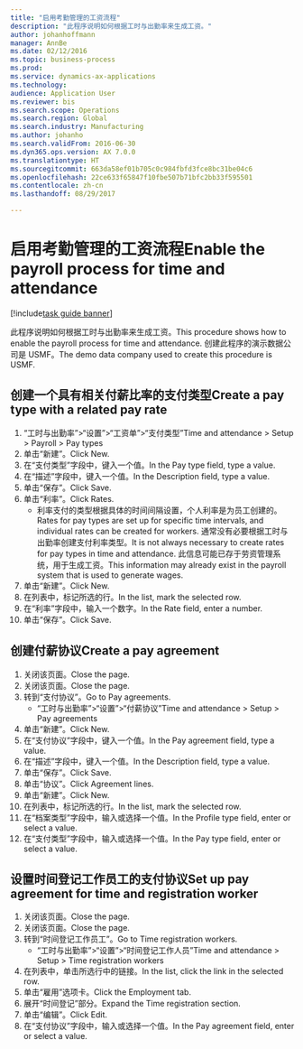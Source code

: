 ```yaml
--- 
title: "启用考勤管理的工资流程"
description: "此程序说明如何根据工时与出勤率来生成工资。"
author: johanhoffmann
manager: AnnBe
ms.date: 02/12/2016
ms.topic: business-process
ms.prod: 
ms.service: dynamics-ax-applications
ms.technology: 
audience: Application User
ms.reviewer: bis
ms.search.scope: Operations
ms.search.region: Global
ms.search.industry: Manufacturing
ms.author: johanho
ms.search.validFrom: 2016-06-30
ms.dyn365.ops.version: AX 7.0.0
ms.translationtype: HT
ms.sourcegitcommit: 663da58ef01b705c0c984fbfd3fce8bc31be04c6
ms.openlocfilehash: 22ce633f65847f10fbe507b71bfc2bb33f595501
ms.contentlocale: zh-cn
ms.lasthandoff: 08/29/2017

---
```

# <a name="enable-the-payroll-process-for-time-and-attendance"></a><span data-ttu-id="530cf-103">启用考勤管理的工资流程</span><span class="sxs-lookup"><span data-stu-id="530cf-103">Enable the payroll process for time and attendance</span></span>

[!include[task guide banner](../../includes/task-guide-banner.md)]

<span data-ttu-id="530cf-104">此程序说明如何根据工时与出勤率来生成工资。</span><span class="sxs-lookup"><span data-stu-id="530cf-104">This procedure shows how to enable the payroll process for time and attendance.</span></span> <span data-ttu-id="530cf-105">创建此程序的演示数据公司是 USMF。</span><span class="sxs-lookup"><span data-stu-id="530cf-105">The demo data company used to create this procedure is USMF.</span></span>


## <a name="create-a-pay-type-with-a-related-pay-rate"></a><span data-ttu-id="530cf-106">创建一个具有相关付薪比率的支付类型</span><span class="sxs-lookup"><span data-stu-id="530cf-106">Create a pay type with a related pay rate</span></span>
1. <span data-ttu-id="530cf-107">“工时与出勤率”>“设置”>“工资单”>“支付类型”</span><span class="sxs-lookup"><span data-stu-id="530cf-107">Time and attendance > Setup > Payroll > Pay types</span></span>
2. <span data-ttu-id="530cf-108">单击“新建”。</span><span class="sxs-lookup"><span data-stu-id="530cf-108">Click New.</span></span>
3. <span data-ttu-id="530cf-109">在“支付类型”字段中，键入一个值。</span><span class="sxs-lookup"><span data-stu-id="530cf-109">In the Pay type field, type a value.</span></span>
4. <span data-ttu-id="530cf-110">在“描述”字段中，键入一个值。</span><span class="sxs-lookup"><span data-stu-id="530cf-110">In the Description field, type a value.</span></span>
5. <span data-ttu-id="530cf-111">单击“保存”。</span><span class="sxs-lookup"><span data-stu-id="530cf-111">Click Save.</span></span>
6. <span data-ttu-id="530cf-112">单击“利率”。</span><span class="sxs-lookup"><span data-stu-id="530cf-112">Click Rates.</span></span>
    * <span data-ttu-id="530cf-113">利率支付的类型根据具体的时间间隔设置，个人利率是为员工创建的。</span><span class="sxs-lookup"><span data-stu-id="530cf-113">Rates for pay types are set up for specific time intervals, and individual rates can be created for workers.</span></span> <span data-ttu-id="530cf-114">通常没有必要根据工时与出勤率创建支付利率类型。</span><span class="sxs-lookup"><span data-stu-id="530cf-114">It is not always necessary to create rates for pay types in time and attendance.</span></span> <span data-ttu-id="530cf-115">此信息可能已存于劳资管理系统，用于生成工资。</span><span class="sxs-lookup"><span data-stu-id="530cf-115">This information may already exist in the payroll system that is used to generate wages.</span></span>  
7. <span data-ttu-id="530cf-116">单击“新建”。</span><span class="sxs-lookup"><span data-stu-id="530cf-116">Click New.</span></span>
8. <span data-ttu-id="530cf-117">在列表中，标记所选的行。</span><span class="sxs-lookup"><span data-stu-id="530cf-117">In the list, mark the selected row.</span></span>
9. <span data-ttu-id="530cf-118">在“利率”字段中，输入一个数字。</span><span class="sxs-lookup"><span data-stu-id="530cf-118">In the Rate field, enter a number.</span></span>
10. <span data-ttu-id="530cf-119">单击“保存”。</span><span class="sxs-lookup"><span data-stu-id="530cf-119">Click Save.</span></span>

## <a name="create-a-pay-agreement"></a><span data-ttu-id="530cf-120">创建付薪协议</span><span class="sxs-lookup"><span data-stu-id="530cf-120">Create a pay agreement</span></span>
1. <span data-ttu-id="530cf-121">关闭该页面。</span><span class="sxs-lookup"><span data-stu-id="530cf-121">Close the page.</span></span>
2. <span data-ttu-id="530cf-122">关闭该页面。</span><span class="sxs-lookup"><span data-stu-id="530cf-122">Close the page.</span></span>
3. <span data-ttu-id="530cf-123">转到“支付协议”。</span><span class="sxs-lookup"><span data-stu-id="530cf-123">Go to Pay agreements.</span></span>
    * <span data-ttu-id="530cf-124">“工时与出勤率”>“设置”>“付薪协议”</span><span class="sxs-lookup"><span data-stu-id="530cf-124">Time and attendance > Setup > Pay agreements</span></span>  
4. <span data-ttu-id="530cf-125">单击“新建”。</span><span class="sxs-lookup"><span data-stu-id="530cf-125">Click New.</span></span>
5. <span data-ttu-id="530cf-126">在“支付协议”字段中，键入一个值。</span><span class="sxs-lookup"><span data-stu-id="530cf-126">In the Pay agreement field, type a value.</span></span>
6. <span data-ttu-id="530cf-127">在“描述”字段中，键入一个值。</span><span class="sxs-lookup"><span data-stu-id="530cf-127">In the Description field, type a value.</span></span>
7. <span data-ttu-id="530cf-128">单击“保存”。</span><span class="sxs-lookup"><span data-stu-id="530cf-128">Click Save.</span></span>
8. <span data-ttu-id="530cf-129">单击“协议”。</span><span class="sxs-lookup"><span data-stu-id="530cf-129">Click Agreement lines.</span></span>
9. <span data-ttu-id="530cf-130">单击“新建”。</span><span class="sxs-lookup"><span data-stu-id="530cf-130">Click New.</span></span>
10. <span data-ttu-id="530cf-131">在列表中，标记所选的行。</span><span class="sxs-lookup"><span data-stu-id="530cf-131">In the list, mark the selected row.</span></span>
11. <span data-ttu-id="530cf-132">在“档案类型”字段中，输入或选择一个值。</span><span class="sxs-lookup"><span data-stu-id="530cf-132">In the Profile type field, enter or select a value.</span></span>
12. <span data-ttu-id="530cf-133">在“支付类型”字段中，输入或选择一个值。</span><span class="sxs-lookup"><span data-stu-id="530cf-133">In the Pay type field, enter or select a value.</span></span>

## <a name="set-up-pay-agreement-for-time-and-registration-worker"></a><span data-ttu-id="530cf-134">设置时间登记工作员工的支付协议</span><span class="sxs-lookup"><span data-stu-id="530cf-134">Set up pay agreement for time and registration worker</span></span>
1. <span data-ttu-id="530cf-135">关闭该页面。</span><span class="sxs-lookup"><span data-stu-id="530cf-135">Close the page.</span></span>
2. <span data-ttu-id="530cf-136">关闭该页面。</span><span class="sxs-lookup"><span data-stu-id="530cf-136">Close the page.</span></span>
3. <span data-ttu-id="530cf-137">转到“时间登记工作员工”。</span><span class="sxs-lookup"><span data-stu-id="530cf-137">Go to Time registration workers.</span></span>
    * <span data-ttu-id="530cf-138">“工时与出勤率”>“设置”>“时间登记工作人员”</span><span class="sxs-lookup"><span data-stu-id="530cf-138">Time and attendance > Setup > Time registration workers</span></span>  
4. <span data-ttu-id="530cf-139">在列表中，单击所选行中的链接。</span><span class="sxs-lookup"><span data-stu-id="530cf-139">In the list, click the link in the selected row.</span></span>
5. <span data-ttu-id="530cf-140">单击“雇用”选项卡。</span><span class="sxs-lookup"><span data-stu-id="530cf-140">Click the Employment tab.</span></span>
6. <span data-ttu-id="530cf-141">展开“时间登记”部分。</span><span class="sxs-lookup"><span data-stu-id="530cf-141">Expand the Time registration section.</span></span>
7. <span data-ttu-id="530cf-142">单击“编辑”。</span><span class="sxs-lookup"><span data-stu-id="530cf-142">Click Edit.</span></span>
8. <span data-ttu-id="530cf-143">在“支付协议”字段中，输入或选择一个值。</span><span class="sxs-lookup"><span data-stu-id="530cf-143">In the Pay agreement field, enter or select a value.</span></span>


